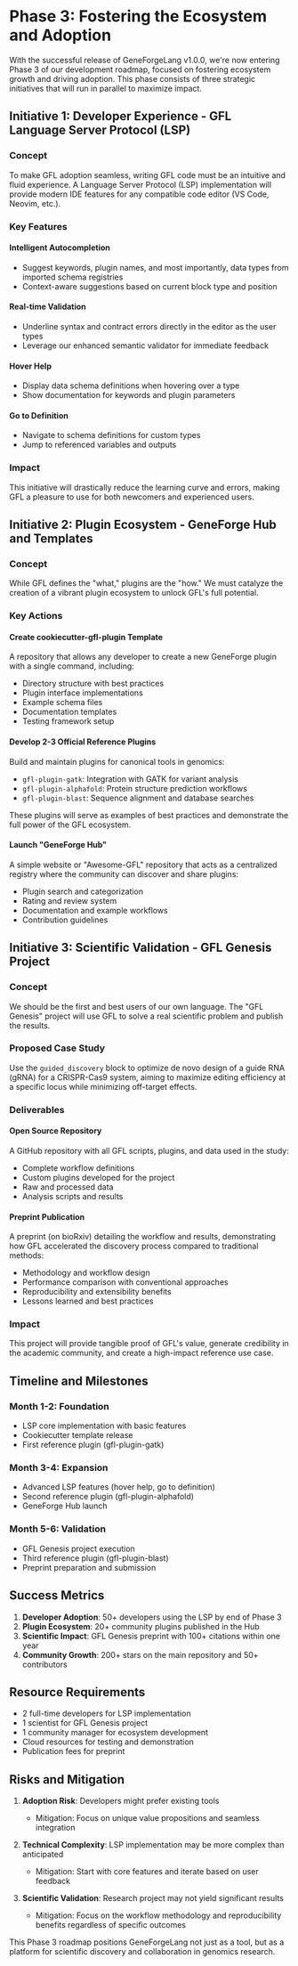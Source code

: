# Phase 3: Fostering the Ecosystem and Adoption

With the successful release of GeneForgeLang v1.0.0, we're now entering Phase 3 of our development roadmap, focused on fostering ecosystem growth and driving adoption. This phase consists of three strategic initiatives that will run in parallel to maximize impact.

## Initiative 1: Developer Experience - GFL Language Server Protocol (LSP)

### Concept
To make GFL adoption seamless, writing GFL code must be an intuitive and fluid experience. A Language Server Protocol (LSP) implementation will provide modern IDE features for any compatible code editor (VS Code, Neovim, etc.).

### Key Features

#### Intelligent Autocompletion
- Suggest keywords, plugin names, and most importantly, data types from imported schema registries
- Context-aware suggestions based on current block type and position

#### Real-time Validation
- Underline syntax and contract errors directly in the editor as the user types
- Leverage our enhanced semantic validator for immediate feedback

#### Hover Help
- Display data schema definitions when hovering over a type
- Show documentation for keywords and plugin parameters

#### Go to Definition
- Navigate to schema definitions for custom types
- Jump to referenced variables and outputs

### Impact
This initiative will drastically reduce the learning curve and errors, making GFL a pleasure to use for both newcomers and experienced users.

## Initiative 2: Plugin Ecosystem - GeneForge Hub and Templates

### Concept
While GFL defines the "what," plugins are the "how." We must catalyze the creation of a vibrant plugin ecosystem to unlock GFL's full potential.

### Key Actions

#### Create cookiecutter-gfl-plugin Template
A repository that allows any developer to create a new GeneForge plugin with a single command, including:
- Directory structure with best practices
- Plugin interface implementations
- Example schema files
- Documentation templates
- Testing framework setup

#### Develop 2-3 Official Reference Plugins
Build and maintain plugins for canonical tools in genomics:
- `gfl-plugin-gatk`: Integration with GATK for variant analysis
- `gfl-plugin-alphafold`: Protein structure prediction workflows
- `gfl-plugin-blast`: Sequence alignment and database searches

These plugins will serve as examples of best practices and demonstrate the full power of the GFL ecosystem.

#### Launch "GeneForge Hub"
A simple website or "Awesome-GFL" repository that acts as a centralized registry where the community can discover and share plugins:
- Plugin search and categorization
- Rating and review system
- Documentation and example workflows
- Contribution guidelines

## Initiative 3: Scientific Validation - GFL Genesis Project

### Concept
We should be the first and best users of our own language. The "GFL Genesis" project will use GFL to solve a real scientific problem and publish the results.

### Proposed Case Study
Use the `guided_discovery` block to optimize de novo design of a guide RNA (gRNA) for a CRISPR-Cas9 system, aiming to maximize editing efficiency at a specific locus while minimizing off-target effects.

### Deliverables

#### Open Source Repository
A GitHub repository with all GFL scripts, plugins, and data used in the study:
- Complete workflow definitions
- Custom plugins developed for the project
- Raw and processed data
- Analysis scripts and results

#### Preprint Publication
A preprint (on bioRxiv) detailing the workflow and results, demonstrating how GFL accelerated the discovery process compared to traditional methods:
- Methodology and workflow design
- Performance comparison with conventional approaches
- Reproducibility and extensibility benefits
- Lessons learned and best practices

### Impact
This project will provide tangible proof of GFL's value, generate credibility in the academic community, and create a high-impact reference use case.

## Timeline and Milestones

### Month 1-2: Foundation
- LSP core implementation with basic features
- Cookiecutter template release
- First reference plugin (gfl-plugin-gatk)

### Month 3-4: Expansion
- Advanced LSP features (hover help, go to definition)
- Second reference plugin (gfl-plugin-alphafold)
- GeneForge Hub launch

### Month 5-6: Validation
- GFL Genesis project execution
- Third reference plugin (gfl-plugin-blast)
- Preprint preparation and submission

## Success Metrics

1. **Developer Adoption**: 50+ developers using the LSP by end of Phase 3
2. **Plugin Ecosystem**: 20+ community plugins published in the Hub
3. **Scientific Impact**: GFL Genesis preprint with 100+ citations within one year
4. **Community Growth**: 200+ stars on the main repository and 50+ contributors

## Resource Requirements

- 2 full-time developers for LSP implementation
- 1 scientist for GFL Genesis project
- 1 community manager for ecosystem development
- Cloud resources for testing and demonstration
- Publication fees for preprint

## Risks and Mitigation

1. **Adoption Risk**: Developers might prefer existing tools
   - Mitigation: Focus on unique value propositions and seamless integration

2. **Technical Complexity**: LSP implementation may be more complex than anticipated
   - Mitigation: Start with core features and iterate based on user feedback

3. **Scientific Validation**: Research project may not yield significant results
   - Mitigation: Focus on the workflow methodology and reproducibility benefits regardless of specific outcomes

This Phase 3 roadmap positions GeneForgeLang not just as a tool, but as a platform for scientific discovery and collaboration in genomics research.
